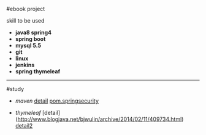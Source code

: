 #ebook project

skill  to be used
- **java8 spring4**
- **spring boot**
- **mysql 5.5**
- **git**
- **linux**
- **jenkins**
- **spring thymeleaf**

------------------------------------
#study

- *maven* [detail](http://www.tuicool.com/articles/j6jIVj)
 [pom.springsecurity](http://blog.csdn.net/yjboy1982/article/details/6675724)

- *thymeleaf* [detail] (http://www.blogjava.net/bjwulin/archive/2014/02/11/409734.html)
[detail2](http://www.open-open.com/lib/view/open1383622135586.html)
